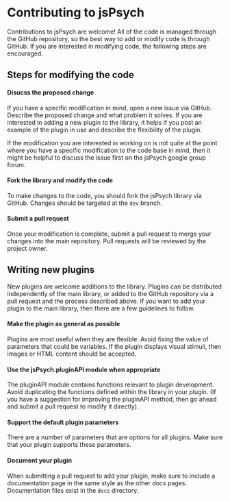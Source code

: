 # Contributing to jsPsych

Contributions to jsPsych are welcome! All of the code is managed through the GitHub repository, so the best way to add or modify code is through GitHub. If you are interested in modifying code, the following steps are encouraged.

## Steps for modifying the code

#### Disucss the proposed change

If you have a specific modification in mind, open a new issue via GitHub. Describe the proposed change and what problem it solves. If you are interested in adding a new plugin to the library, it helps if you post an example of the plugin in use and describe the flexibility of the plugin.

If the modification you are interested in working on is not quite at the point where you have a specific modification to the code base in mind, then it might be helpful to discuss the issue first on the jsPsych google group forum.

#### Fork the library and modify the code

To make changes to the code, you should fork the jsPsych library via GitHub. Changes should be targeted at the `dev` branch.

#### Submit a pull request

Once your modification is complete, submit a pull request to merge your changes into the main repository. Pull requests will be reviewed by the project owner.

## Writing new plugins

New plugins are welcome additions to the library. Plugins can be distributed independently of the main library, or added to the GitHub repository via a pull request and the process described above. If you want to add your plugin to the main library, then there are a few guidelines to follow.

#### Make the plugin as general as possible

Plugins are most useful when they are flexible. Avoid fixing the value of parameters that could be variables. If the plugin displays visual stimuli, then images or HTML content should be accepted.

#### Use the jsPsych.pluginAPI module when appropriate

The pluginAPI module contains functions relevant to plugin development. Avoid duplicating the functions defined within the library in your plugin. (If you have a suggestion for improving the pluginAPI method, then go ahead and submit a pull request to modify it directly).

#### Support the default plugin parameters

There are a number of parameters that are options for all plugins. Make sure that your plugin supports these parameters.

#### Document your plugin

When submitting a pull request to add your plugin, make sure to include a documentation page in the same style as the other docs pages. Documentation files exist in the `docs` directory.
